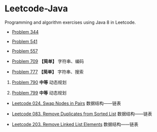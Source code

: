 # Leetcode-Java

Programming and algorithm exercises using Java 8 in Leetcode.

- [Problem 344](src/com/moonspirit/leetcode/p344/Problem_344.java)

- [Problem 541](src/com/moonspirit/leetcode/p541/Problem_541.java)

- [Problem 557](src/com/moonspirit/leetcode/p557/Problem_557.java)

- [Problem 709](src/com/moonspirit/leetcode/p709/Problem_709.java) **【简单】** 字符串、编码

- [Problem 777](src/com/moonspirit/leetcode/p771/Problem_771.java) **【简单】** 字符串、搜索

1. [Problem 790](src/com/moonspirit/leetcode/p790/Problem790.java) **中等** 动态规划

2. [Problem 799](src/com/moonspirit/leetcode/p799/Problem799.java) **中等** 动态规划




- [Leetcode 024. Swap Nodes in Pairs](src/com/moonspirit/leetcode/p024/Problem024.java)  数据结构——链表

- [Leetcode 083. Remove Duplicates from Sorted List](src/com/moonspirit/leetcode/p083/Problem083.java) 数据结构——链表

- [Leetcode 203. Remove Linked List Elements](src/com/moonspirit/leetcode/p203/Problem203.java)  数据结构——链表


